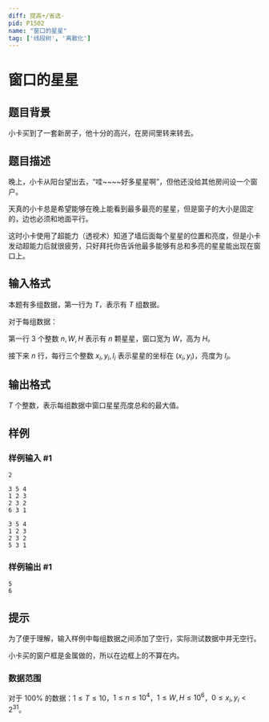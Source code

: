 ```yaml
---
diff: 提高+/省选-
pid: P1502
name: "窗口的星星"
tag: ['线段树', '离散化']
---
```

# 窗口的星星
## 题目背景

小卡买到了一套新房子，他十分的高兴，在房间里转来转去。

## 题目描述

晚上，小卡从阳台望出去，“哇~~~~好多星星啊”，但他还没给其他房间设一个窗户。   

天真的小卡总是希望能够在晚上能看到最多最亮的星星，但是窗子的大小是固定的，边也必须和地面平行。  

这时小卡使用了超能力（透视术）知道了墙后面每个星星的位置和亮度，但是小卡发动超能力后就很疲劳，只好拜托你告诉他最多能够有总和多亮的星星能出现在窗口上。

## 输入格式

本题有多组数据，第一行为 $T$，表示有 $T$ 组数据。

对于每组数据：

第一行 $3$ 个整数 $n,W,H$ 表示有 $n$ 颗星星，窗口宽为 $W$，高为 $H$。

接下来 $n$ 行，每行三个整数 $x_i,y_i,l_i$ 表示星星的坐标在 $(x_i,y_i)$，亮度为 $l_i$。

## 输出格式

$T$ 个整数，表示每组数据中窗口星星亮度总和的最大值。

## 样例

### 样例输入 #1
```
2

3 5 4
1 2 3
2 3 2
6 3 1

3 5 4
1 2 3
2 3 2
5 3 1
```
### 样例输出 #1
```
5
6

```
## 提示

为了便于理解，输入样例中每组数据之间添加了空行，实际测试数据中并无空行。

小卡买的窗户框是金属做的，所以在边框上的不算在内。

### 数据范围

对于 $100\%$ 的数据：$1\le T \le 10$，$1\le n \le 10^4$，$1\le W,H \le 10^6$，$0\le x_i,y_i < 2^{31}$。
